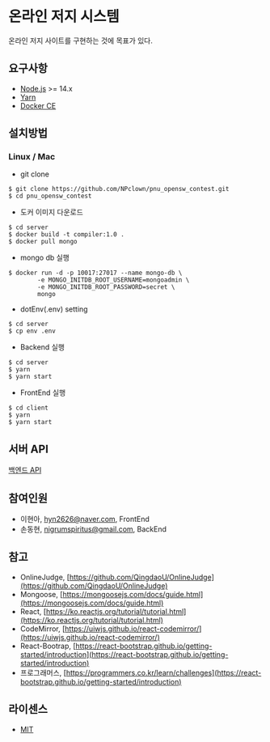 # 온라인 저지 시스템

온라인 저지 사이트를 구현하는 것에 목표가 있다.

## 요구사항

- [Node.js](https://nodejs.org/) >= 14.x
- [Yarn](https://classic.yarnpkg.com/en/)
- [Docker CE](https://www.docker.com/)

## 설치방법

### Linux / Mac
- git clone 
```
$ git clone https://github.com/NPclown/pnu_opensw_contest.git
$ cd pnu_opensw_contest
```
- 도커 이미지 다운로드

```
$ cd server
$ docker build -t compiler:1.0 .
$ docker pull mongo
```
- mongo db 실행

```
$ docker run -d -p 10017:27017 --name mongo-db \
	    -e MONGO_INITDB_ROOT_USERNAME=mongoadmin \
	    -e MONGO_INITDB_ROOT_PASSWORD=secret \
	    mongo
```
- dotEnv(.env) setting

```
$ cd server
$ cp env .env

```

- Backend 실행

```
$ cd server
$ yarn
$ yarn start
```

-  FrontEnd 실행

```
$ cd client
$ yarn
$ yarn start
```

## 서버 API

[백엔드 API](./server/README.md)

## 참여인원

- 이현아, hyn2626@naver.com, FrontEnd
- 손동현, nigrumspiritus@gmail.com, BackEnd

## 참고

- OnlineJudge, [https://github.com/QingdaoU/OnlineJudge](https://github.com/QingdaoU/OnlineJudge)
- Mongoose, [https://mongoosejs.com/docs/guide.html](https://mongoosejs.com/docs/guide.html)
- React, [https://ko.reactjs.org/tutorial/tutorial.html](https://ko.reactjs.org/tutorial/tutorial.html)
- CodeMirror, [https://uiwjs.github.io/react-codemirror/](https://uiwjs.github.io/react-codemirror/)
- React-Bootrap, [https://react-bootstrap.github.io/getting-started/introduction](https://react-bootstrap.github.io/getting-started/introduction)
- 프로그래머스, [https://programmers.co.kr/learn/challenges](https://react-bootstrap.github.io/getting-started/introduction)


## 라이센스

- [MIT](http://opensource.org/licenses/MIT)
